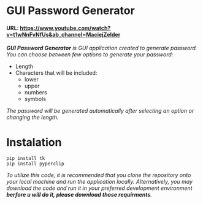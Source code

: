 # GUI Password Generator
#### URL: https://www.youtube.com/watch?v=t1wNnFvNfUs&ab_channel=MaciejZelder
***GUI Password Generator** is GUI application created to generate password.*
*You can choose between few options to generate your password:*
- Length
- Characters that will be included:
    - lower
    - upper
    - numbers
    - symbols

*The password will be generated automatically after selecting an option or changing the length.*

# Instalation
```
pip install tk
pip install pyperclip
```
*To utilize this code, it is recommended that you clone the repository onto your local machine and run the application locally. Alternatively, you may download the code and run it in your preferred development environment **berfore u will do it, please download those requirments**.*
